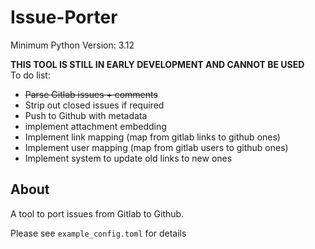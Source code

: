 # Issue-Porter

Minimum Python Version: 3.12

**THIS TOOL IS STILL IN EARLY DEVELOPMENT AND CANNOT BE USED**  
To do list:

- ~~Parse Gitlab issues + comments~~
- Strip out closed issues if required
- Push to Github with metadata
- implement attachment embedding
- Implement link mapping (map from gitlab links to github ones)
- Implement user mapping (map from gitlab users to github ones)
- Implement system to update old links to new ones

## About

A tool to port issues from Gitlab to Github.

Please see `example_config.toml` for details
